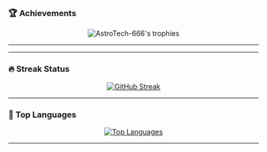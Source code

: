 ### 🏆 Achievements
<p align="center">
  <img src="https://github-profile-trophy.vercel.app/?username=AstroTech-666&theme=darkhub&column=-1&margin-w=15&margin-h=15" alt="AstroTech-666's trophies" />
</p>

---

<!--
  📊 GitHub Stats
  <p align="center">
    <img src="https://github-readme-stats.vercel.app/api?username=AstroTech-666&count_private=true&show_icons=true&theme=tokyonight" alt="Farzana's GitHub stats"/>
  </p>
-->

---

### 🔥 Streak Status
<p align="center">
  <a href="https://git.io/streak-stats">
    <img src="https://streak-stats.demolab.com/?user=AstroTech-666&theme=dark" alt="GitHub Streak"/>
  </a>
</p>

---

### 🧠 Top Languages
<p align="center">
  <a href="https://github.com/anuraghazra/github-readme-stats">
    <img src="https://github-readme-stats.vercel.app/api/top-langs/?username=AstroTech-666&layout=compact&theme=darkhub" alt="Top Languages"/>
  </a>
</p>

---
